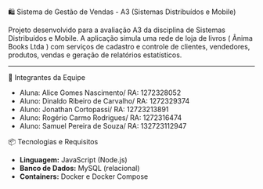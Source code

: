  🛍️ Sistema de Gestão de Vendas - A3 (Sistemas Distribuídos e Mobile)

Projeto desenvolvido para a avaliação A3 da disciplina de Sistemas Distribuídos e Mobile. A aplicação simula uma rede de loja de livros ( Ânima Books Ltda ) com serviços de cadastro e controle de clientes, vendedores, produtos, vendas e geração de relatórios estatísticos.

---

 👥 Integrantes da Equipe

- Aluna: Alice Gomes Nascimento/
RA: 1272328052
- Aluno: Dinaldo Ribeiro de Carvalho/
RA: 1272329374
- Aluno: Jonathan Cortopassi/
RA: 12723213891
- Aluno: Rogério Carmo Rodrigues/
RA: 1272316474
- Aluno: Samuel Pereira de Souza/
 RA: 132723112947

 📦 Tecnologias e Requisitos

- **Linguagem:** JavaScript (Node.js)
- **Banco de Dados:** MySQL (relacional)
- **Containers:** Docker e Docker Compose




